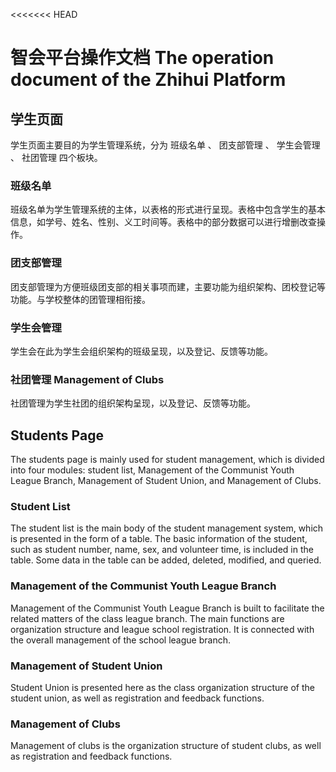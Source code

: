 <<<<<<< HEAD
# 智会平台操作文档 The operation document of the Zhihui Platform

## 学生页面

学生页面主要目的为学生管理系统，分为 班级名单 、 团支部管理 、 学生会管理 、 社团管理 四个板块。

### 班级名单

班级名单为学生管理系统的主体，以表格的形式进行呈现。表格中包含学生的基本信息，如学号、姓名、性别、义工时间等。表格中的部分数据可以进行增删改查操作。

### 团支部管理

团支部管理为方便班级团支部的相关事项而建，主要功能为组织架构、团校登记等功能。与学校整体的团管理相衔接。

### 学生会管理

学生会在此为学生会组织架构的班级呈现，以及登记、反馈等功能。

### 社团管理 Management of Clubs

社团管理为学生社团的组织架构呈现，以及登记、反馈等功能。

## Students Page

The students page is mainly used for student management, which is divided into four modules: student list, Management of the Communist Youth League Branch, Management of Student Union, and Management of Clubs.

### Student List

The student list is the main body of the student management system, which is presented in the form of a table. The basic information of the student, such as student number, name, sex, and volunteer time, is included in the table. Some data in the table can be added, deleted, modified, and queried.

### Management of the Communist Youth League Branch

Management of the Communist Youth League Branch is built to facilitate the related matters of the class league branch. The main functions are organization structure and league school registration. It is connected with the overall management of the school league branch.

### Management of Student Union

Student Union is presented here as the class organization structure of the student union, as well as registration and feedback functions.

### Management of Clubs

Management of clubs is the organization structure of student clubs, as well as registration and feedback functions.
